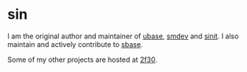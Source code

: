 sin
===

I am the original author and maintainer of [ubase](//core.suckless.org/ubase), [smdev](//core.suckless.org/smdev) and [sinit](//core.suckless.org/sinit).
I also maintain and actively contribute to [sbase](//core.suckless.org/sbase).

Some of my other projects are hosted at [2f30](https://git.2f30.org).
